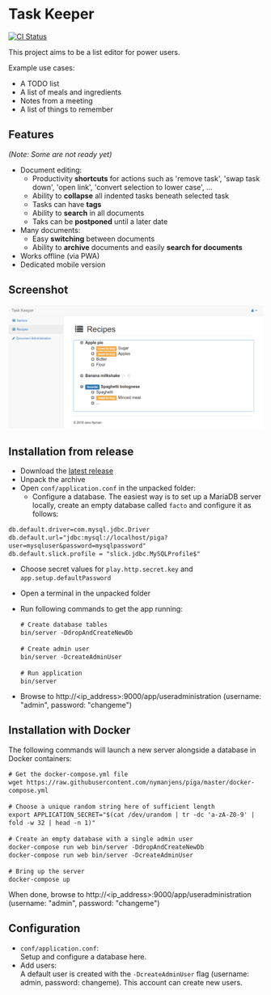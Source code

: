 Task Keeper
===========

[![CI Status](https://github.com/nymanjens/piga/actions/workflows/ci.yml/badge.svg)](https://github.com/nymanjens/piga/actions)

This project aims to be a list editor for power users.

Example use cases:

* A TODO list
* A list of meals and ingredients
* Notes from a meeting
* A list of things to remember

## Features

*(Note: Some are not ready yet)*

* Document editing:
    * Productivity **shortcuts** for actions such as 'remove task', 'swap task down',
      'open link', 'convert selection to lower case', ...
    * Ability to **collapse** all indented tasks beneath selected task
    * Tasks can have **tags**
    * Ability to **search** in all documents
    * Taks can be **postponed** until a later date
* Many documents:
    * Easy **switching** between documents
    * Ability to **archive** documents and easily **search for documents**
* Works offline (via PWA)
* Dedicated mobile version

## Screenshot

![screenshot](screenshot.png "Screenshot")

## Installation from release

- Download the [latest release](https://github.com/nymanjens/piga/releases)
- Unpack the archive
- Open `conf/application.conf` in the unpacked folder:
  - Configure a database. The easiest way is to set up a MariaDB server locally,
    create an empty database called `facto` and configure it as follows:

```
db.default.driver=com.mysql.jdbc.Driver
db.default.url="jdbc:mysql://localhost/piga?user=mysqluser&password=mysqlpassword"
db.default.slick.profile = "slick.jdbc.MySQLProfile$"
```

  - Choose secret values for `play.http.secret.key` and `app.setup.defaultPassword`

- Open a terminal in the unpacked folder
- Run following commands to get the app running:

    ```
    # Create database tables
    bin/server -DdropAndCreateNewDb

    # Create admin user
    bin/server -DcreateAdminUser

    # Run application
    bin/server
    ```

- Browse to http://<ip_address>:9000/app/useradministration (username: "admin", password: "changeme")

## Installation with Docker

The following commands will launch a new server alongside a database in Docker containers:

```
# Get the docker-compose.yml file
wget https://raw.githubusercontent.com/nymanjens/piga/master/docker-compose.yml

# Choose a unique random string here of sufficient length
export APPLICATION_SECRET="$(cat /dev/urandom | tr -dc 'a-zA-Z0-9' | fold -w 32 | head -n 1)"

# Create an empty database with a single admin user
docker-compose run web bin/server -DdropAndCreateNewDb
docker-compose run web bin/server -DcreateAdminUser

# Bring up the server
docker-compose up
```

When done, browse to http://<ip_address>:9000/app/useradministration (username: "admin", password: "changeme")

## Configuration
- `conf/application.conf`:<br>
  Setup and configure a database here.
- Add users:<br>
  A default user is created with the `-DcreateAdminUser` flag (username: admin, password:
  changeme). This account can create new users.
